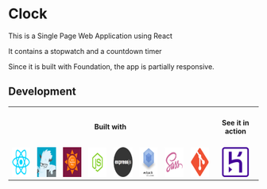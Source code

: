 <h1>Clock</h1>

<p>This is a Single Page Web Application using React</p>
<p>It contains a stopwatch and a countdown timer</p>
<p>Since it is built with Foundation, the app is partially responsive.</p>

<h2>Development</h2>
<table>
  <tr align="center">
    <th colspan=8><h4>Built with</h4></th>
    <th><h4>See it in action</h4></th>
  </tr>
  <tr align="center">
    <td><a href="https://facebook.github.io/react/" target="_blank"><img src="logo/react-logo.png" height="60px" /></a></td>
    <td><a href="http://foundation.zurb.com/" target="_blank"><img src="logo/foundation-logo.png" height="60px" /></a></td>
    <td><a href="http://openweathermap.org/api" target="_blank"><img src="logo/openweathermap-logo.png" height="60px" /></a></td>
    <td><a href="https://nodejs.org/en/" target="_blank"><img src="logo/nodejs-logo.png" height="60px" /></a></td>
    <td><a href="http://expressjs.com/" target="_blank"><img src="logo/expressjs-logo.png" height="60px" /></a></td>
    <td><a href="https://webpack.github.io/" target="_blank"><img src="logo/webpack-logo.png" height="60px" /></a></td>
    <td><a href="http://sass-lang.com/" target="_blank"><img src="logo/sass-logo.png" height="60px" /></a></td>
    <td><a href="https://git-scm.com/" target="_blank"><img src="logo/git-logo.png" height="60px" /></a></td>
    <td><a href="https://ralafi-reactweatherapp.herokuapp.com/" target="_blank"><img src="logo/heroku-logo.png" height="60px" /></a></td>
  </tr>
</table>
